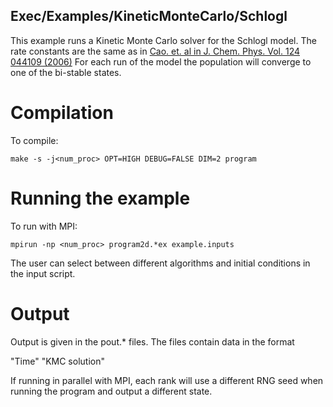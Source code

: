 ## Exec/Examples/KineticMonteCarlo/Schlogl

This example runs a Kinetic Monte Carlo solver for the Schlogl model.
The rate constants are the same as in [Cao. et. al in J. Chem. Phys. Vol. 124 044109 (2006)](https://doi.org/10.1063/1.2159468)
For each run of the model the population will converge to one of the bi-stable states. 

# Compilation

To compile:

```make -s -j<num_proc> OPT=HIGH DEBUG=FALSE DIM=2 program```

# Running the example

To run with MPI:

```mpirun -np <num_proc> program2d.*ex example.inputs```

The user can select between different algorithms and initial conditions in the input script. 

# Output

Output is given in the pout.* files.
The files contain data in the format

"Time" "KMC solution"

If running in parallel with MPI, each rank will use a different RNG seed when running the program and output a different state.
